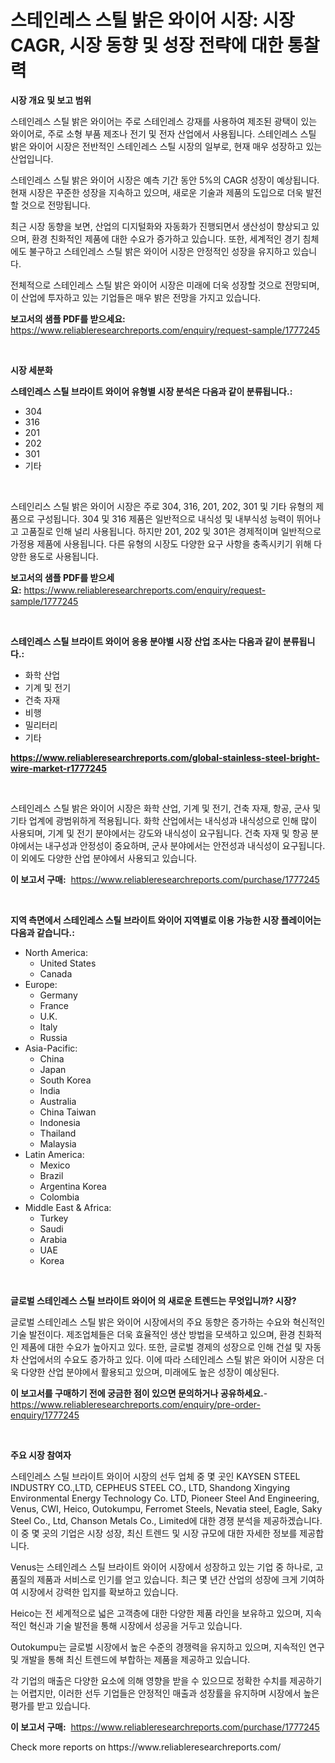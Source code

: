 <p><h1>스테인레스 스틸 밝은 와이어 시장: 시장 CAGR, 시장 동향 및 성장 전략에 대한 통찰력</h1></p><p><strong>시장 개요 및 보고 범위</strong></p>
<p><p>스테인레스 스틸 밝은 와이어는 주로 스테인레스 강재를 사용하여 제조된 광택이 있는 와이어로, 주로 소형 부품 제조나 전기 및 전자 산업에서 사용됩니다. 스테인레스 스틸 밝은 와이어 시장은 전반적인 스테인레스 스틸 시장의 일부로, 현재 매우 성장하고 있는 산업입니다.</p><p>스테인레스 스틸 밝은 와이어 시장은 예측 기간 동안 5%의 CAGR 성장이 예상됩니다. 현재 시장은 꾸준한 성장을 지속하고 있으며, 새로운 기술과 제품의 도입으로 더욱 발전할 것으로 전망됩니다.</p><p>최근 시장 동향을 보면, 산업의 디지털화와 자동화가 진행되면서 생산성이 향상되고 있으며, 환경 친화적인 제품에 대한 수요가 증가하고 있습니다. 또한, 세계적인 경기 침체에도 불구하고 스테인레스 스틸 밝은 와이어 시장은 안정적인 성장을 유지하고 있습니다.</p><p>전체적으로 스테인레스 스틸 밝은 와이어 시장은 미래에 더욱 성장할 것으로 전망되며, 이 산업에 투자하고 있는 기업들은 매우 밝은 전망을 가지고 있습니다.</p></p>
<p><strong>보고서의 샘플 PDF를 받으세요:</strong> <a href="https://www.reliableresearchreports.com/enquiry/request-sample/1777245">https://www.reliableresearchreports.com/enquiry/request-sample/1777245</a></p>
<p>&nbsp;</p>
<p><strong>시장 세분화</strong></p>
<p><strong>스테인레스 스틸 브라이트 와이어 유형별 시장 분석은 다음과 같이 분류됩니다.:</strong></p>
<p><ul><li>304</li><li>316</li><li>201</li><li>202</li><li>301</li><li>기타</li></ul></p>
<p>&nbsp;</p>
<p><p>스테인리스 스틸 밝은 와이어 시장은 주로 304, 316, 201, 202, 301 및 기타 유형의 제품으로 구성됩니다. 304 및 316 제품은 일반적으로 내식성 및 내부식성 능력이 뛰어나고 고품질로 인해 널리 사용됩니다. 하지만 201, 202 및 301은 경제적이며 일반적으로 가정용 제품에 사용됩니다. 다른 유형의 시장도 다양한 요구 사항을 충족시키기 위해 다양한 용도로 사용됩니다.</p></p>
<p><strong>보고서의 샘플 PDF를 받으세요:</strong>&nbsp;<a href="https://www.reliableresearchreports.com/enquiry/request-sample/1777245">https://www.reliableresearchreports.com/enquiry/request-sample/1777245</a></p>
<p>&nbsp;</p>
<p><strong> 스테인레스 스틸 브라이트 와이어 응용 분야별 시장 산업 조사는 다음과 같이 분류됩니다.:</strong></p>
<p><ul><li>화학 산업</li><li>기계 및 전기</li><li>건축 자재</li><li>비행</li><li>밀리터리</li><li>기타</li></ul></p>
<p><strong><a href="https://www.reliableresearchreports.com/global-stainless-steel-bright-wire-market-r1777245">https://www.reliableresearchreports.com/global-stainless-steel-bright-wire-market-r1777245</a></strong></p>
<p>&nbsp;</p>
<p><p>스테인레스 스틸 밝은 와이어 시장은 화학 산업, 기계 및 전기, 건축 자재, 항공, 군사 및 기타 업계에 광범위하게 적용됩니다. 화학 산업에서는 내식성과 내식성으로 인해 많이 사용되며, 기계 및 전기 분야에서는 강도와 내식성이 요구됩니다. 건축 자재 및 항공 분야에서는 내구성과 안정성이 중요하며, 군사 분야에서는 안전성과 내식성이 요구됩니다. 이 외에도 다양한 산업 분야에서 사용되고 있습니다.</p></p>
<p><strong>이 보고서 구매:</strong>&nbsp; <a href="https://www.reliableresearchreports.com/purchase/1777245">https://www.reliableresearchreports.com/purchase/1777245</a></p>
<p>&nbsp;</p>
<p><strong>지역 측면에서 스테인레스 스틸 브라이트 와이어 지역별로 이용 가능한 시장 플레이어는 다음과 같습니다.:</strong></p>
<p><ul>
    <li>
        North America:
        <ul>
            <li>United States</li>
            <li>Canada</li>
        </ul>
    </li>
    <li>
        Europe:
        <ul>
            <li>Germany</li>
            <li>France</li>
            <li>U.K.</li>
            <li>Italy</li>
            <li>Russia</li>
        </ul>
    </li>
    <li>
        Asia-Pacific:
        <ul>
            <li>China</li>
            <li>Japan</li>
            <li>South Korea</li>
            <li>India</li>
            <li>Australia</li>
            <li>China Taiwan</li>
            <li>Indonesia</li>
            <li>Thailand</li>
            <li>Malaysia</li>
        </ul>
    </li>
    <li>
        Latin America:
        <ul>
            <li>Mexico</li>
            <li>Brazil</li>
            <li>Argentina Korea</li>
            <li>Colombia</li>
        </ul>
    </li>
    <li>
        Middle East & Africa:
        <ul>
            <li>Turkey</li>
            <li>Saudi</li>
            <li>Arabia</li>
            <li>UAE</li>
            <li>Korea</li>
        </ul>
    </li>
    </ul></p>
<p>&nbsp;</p>
<p><strong>글로벌 스테인레스 스틸 브라이트 와이어 의 새로운 트렌드는 무엇입니까? 시장?</strong></p>
<p><p>글로벌 스테인레스 스틸 밝은 와이어 시장에서의 주요 동향은 증가하는 수요와 혁신적인 기술 발전이다. 제조업체들은 더욱 효율적인 생산 방법을 모색하고 있으며, 환경 친화적인 제품에 대한 수요가 높아지고 있다. 또한, 글로벌 경제의 성장으로 인해 건설 및 자동차 산업에서의 수요도 증가하고 있다. 이에 따라 스테인레스 스틸 밝은 와이어 시장은 더욱 다양한 산업 분야에서 활용되고 있으며, 미래에도 높은 성장이 예상된다.</p></p>
<p><strong>이 보고서를 구매하기 전에 궁금한 점이 있으면 문의하거나 공유하세요.</strong>- <a href="https://www.reliableresearchreports.com/enquiry/pre-order-enquiry/1777245">https://www.reliableresearchreports.com/enquiry/pre-order-enquiry/1777245</a></p>
<p>&nbsp;</p>
<p><strong>주요 시장 참여자</strong></p>
<p><p>스테인레스 스틸 브라이트 와이어 시장의 선두 업체 중 몇 곳인 KAYSEN STEEL INDUSTRY CO.,LTD, CEPHEUS STEEL CO., LTD, Shandong Xingying Environmental Energy Technology Co. LTD, Pioneer Steel And Engineering, Venus, CWI, Heico, Outokumpu, Ferromet Steels, Nevatia steel, Eagle, Saky Steel Co., Ltd, Chanson Metals Co., Limited에 대한 경쟁 분석을 제공하겠습니다. 이 중 몇 곳의 기업은 시장 성장, 최신 트렌드 및 시장 규모에 대한 자세한 정보를 제공합니다.</p><p>Venus는 스테인레스 스틸 브라이트 와이어 시장에서 성장하고 있는 기업 중 하나로, 고품질의 제품과 서비스로 인기를 얻고 있습니다. 최근 몇 년간 산업의 성장에 크게 기여하여 시장에서 강력한 입지를 확보하고 있습니다.</p><p>Heico는 전 세계적으로 넓은 고객층에 대한 다양한 제품 라인을 보유하고 있으며, 지속적인 혁신과 기술 발전을 통해 시장에서 성공을 거두고 있습니다.</p><p>Outokumpu는 글로벌 시장에서 높은 수준의 경쟁력을 유지하고 있으며, 지속적인 연구 및 개발을 통해 최신 트렌드에 부합하는 제품을 제공하고 있습니다.</p><p>각 기업의 매출은 다양한 요소에 의해 영향을 받을 수 있으므로 정확한 수치를 제공하기는 어렵지만, 이러한 선두 기업들은 안정적인 매출과 성장률을 유지하며 시장에서 높은 평가를 받고 있습니다.</p></p>
<p><strong>이 보고서 구매:</strong>&nbsp;&nbsp;<a href="https://www.reliableresearchreports.com/purchase/1777245">https://www.reliableresearchreports.com/purchase/1777245</a></p>
<p>Check more reports on https://www.reliableresearchreports.com/</p>